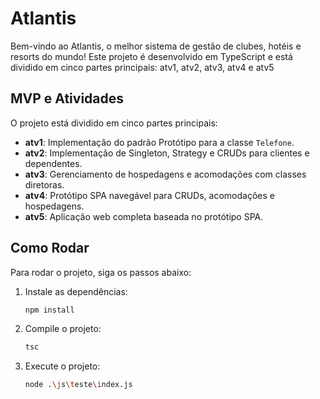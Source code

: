 # Atlantis

Bem-vindo ao Atlantis, o melhor sistema de gestão de clubes, hotéis e resorts do mundo! Este projeto é desenvolvido em TypeScript e está dividido em cinco partes principais: atv1, atv2, atv3, atv4 e atv5

## MVP e Atividades

O projeto está dividido em cinco partes principais:

- **atv1**: Implementação do padrão Protótipo para a classe `Telefone`.
- **atv2**: Implementação de Singleton, Strategy e CRUDs para clientes e dependentes.
- **atv3**: Gerenciamento de hospedagens e acomodações com classes diretoras.
- **atv4**: Protótipo SPA navegável para CRUDs, acomodações e hospedagens.
- **atv5**: Aplicação web completa baseada no protótipo SPA.

## Como Rodar

Para rodar o projeto, siga os passos abaixo:

1. Instale as dependências:
    ```sh
    npm install
    ```

2. Compile o projeto:
    ```sh
    tsc
    ```

3. Execute o projeto:
    ```sh
    node .\js\teste\index.js
    ```
